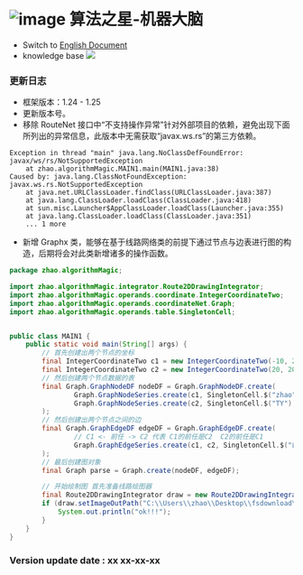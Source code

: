 # ![image](https://user-images.githubusercontent.com/113756063/194830221-abe24fcc-484b-4769-b3b7-ec6d8138f436.png) 算法之星-机器大脑

- Switch to [English Document](https://github.com/BeardedManZhao/algorithmStar/blob/Zhao-develop/src_code/README.md)
- knowledge base
  <a href="https://github.com/BeardedManZhao/algorithmStar/blob/main/KnowledgeDocument/knowledge%20base-Chinese.md">
  <img src = "https://user-images.githubusercontent.com/113756063/194838003-7ad14dac-b38c-4b57-a942-ba58f00baaf7.png"/>
  </a>

### 更新日志

* 框架版本：1.24 - 1.25
* 更新版本号。
* 移除 RouteNet 接口中“不支持操作异常”针对外部项目的依赖，避免出现下面所列出的异常信息，此版本中无需获取“javax.ws.rs”的第三方依赖。

```
Exception in thread "main" java.lang.NoClassDefFoundError: javax/ws/rs/NotSupportedException
	at zhao.algorithmMagic.MAIN1.main(MAIN1.java:38)
Caused by: java.lang.ClassNotFoundException: javax.ws.rs.NotSupportedException
	at java.net.URLClassLoader.findClass(URLClassLoader.java:387)
	at java.lang.ClassLoader.loadClass(ClassLoader.java:418)
	at sun.misc.Launcher$AppClassLoader.loadClass(Launcher.java:355)
	at java.lang.ClassLoader.loadClass(ClassLoader.java:351)
	... 1 more
```

* 新增 Graphx 类，能够在基于线路网络类的前提下通过节点与边表进行图的构造，后期将会对此类新增诸多的操作函数。

```java
package zhao.algorithmMagic;

import zhao.algorithmMagic.integrator.Route2DDrawingIntegrator;
import zhao.algorithmMagic.operands.coordinate.IntegerCoordinateTwo;
import zhao.algorithmMagic.operands.coordinateNet.Graph;
import zhao.algorithmMagic.operands.table.SingletonCell;


public class MAIN1 {
    public static void main(String[] args) {
        // 首先创建出两个节点的坐标
        final IntegerCoordinateTwo c1 = new IntegerCoordinateTwo(-10, 2);
        final IntegerCoordinateTwo c2 = new IntegerCoordinateTwo(20, 20);
        // 然后创建两个节点数据的表
        final Graph.GraphNodeDF nodeDF = Graph.GraphNodeDF.create(
                Graph.GraphNodeSeries.create(c1, SingletonCell.$("zhao"), SingletonCell.$("20")),
                Graph.GraphNodeSeries.create(c2, SingletonCell.$("TY"), SingletonCell.$("22"))
        );
        // 然后创建出两个节点之间的边
        final Graph.GraphEdgeDF edgeDF = Graph.GraphEdgeDF.create(
                // C1 <- 前任 -> C2 代表 C1的前任是C2  C2的前任是C1
                Graph.GraphEdgeSeries.create(c1, c2, SingletonCell.$("前任"))
        );
        // 最后创建图对象
        final Graph parse = Graph.create(nodeDF, edgeDF);

        // 开始绘制图 首先准备线路绘图器
        final Route2DDrawingIntegrator draw = new Route2DDrawingIntegrator("draw", parse);
        if (draw.setImageOutPath("C:\\Users\\zhao\\Desktop\\fsdownload\\res.jpg").run()) {
            System.out.println("ok!!!");
        }
    }
}
```

### Version update date : xx xx-xx-xx